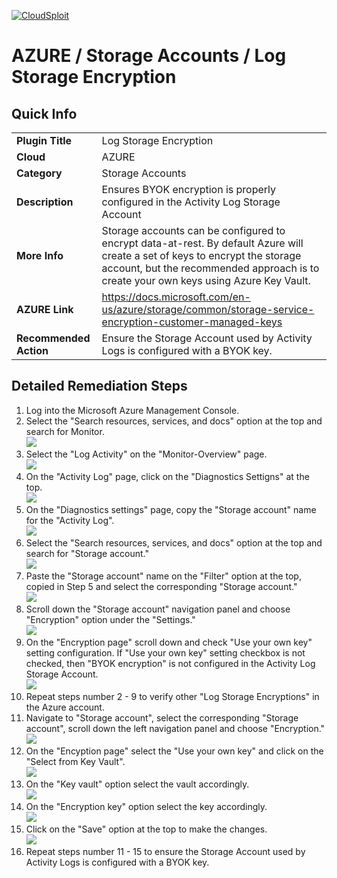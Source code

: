 [![CloudSploit](https://cloudsploit.com/img/logo-new-big-text-100.png "CloudSploit")](https://cloudsploit.com)

# AZURE / Storage Accounts / Log Storage Encryption

## Quick Info

| | |
|-|-|
| **Plugin Title** | Log Storage Encryption |
| **Cloud** | AZURE |
| **Category** | Storage Accounts |
| **Description** | Ensures BYOK encryption is properly configured in the Activity Log Storage Account |
| **More Info** | Storage accounts can be configured to encrypt data-at-rest. By default Azure will create a set of keys to encrypt the storage account, but the recommended approach is to create your own keys using Azure Key Vault. |
| **AZURE Link** | https://docs.microsoft.com/en-us/azure/storage/common/storage-service-encryption-customer-managed-keys |
| **Recommended Action** | Ensure the Storage Account used by Activity Logs is configured with a BYOK key. |

## Detailed Remediation Steps
1. Log into the Microsoft Azure Management Console.
2. Select the "Search resources, services, and docs" option at the top and search for Monitor. </br> <img src="/resources/azure/storageaccounts/log-storage-encryption/step2.png"/>
3. Select the "Log Activity" on the "Monitor-Overview" page. </br> <img src="/resources/azure/storageaccounts/log-storage-encryption/step3.png"/>
4. On the "Activity Log" page, click on the "Diagnostics Settigns" at the top.</br> <img src="/resources/azure/storageaccounts/log-storage-encryption/step4.png"/>
5. On the "Diagnostics settings" page, copy the "Storage account" name for the "Activity Log".</br> <img src="/resources/azure/storageaccounts/log-storage-encryption/step5.png"/>
6. Select the "Search resources, services, and docs" option at the top and search for "Storage account."</br> <img src="/resources/azure/storageaccounts/log-storage-encryption/step6.png"/>
7. Paste the "Storage account" name on the "Filter" option at the top, copied in Step 5 and select the corresponding "Storage account."</br> <img src="/resources/azure/storageaccounts/log-storage-encryption/step7.png"/>
8. Scroll down the "Storage account" navigation panel and choose "Encryption" option under the "Settings."</br> <img src="/resources/azure/storageaccounts/log-storage-encryption/step8.png"/>
9. On the "Encryption page" scroll down and check "Use your own key" setting configuration. If "Use your own key" setting checkbox is not checked, then "BYOK encryption" is not configured in the Activity Log Storage Account.</br> <img src="/resources/azure/storageaccounts/log-storage-encryption/step9.png"/>
10. Repeat steps number 2 - 9 to verify other "Log Storage Encryptions" in the Azure account.</br>
11. Navigate to "Storage account", select the corresponding "Storage account", scroll down the left navigation panel and choose "Encryption."</br> <img src="/resources/azure/storageaccounts/log-storage-encryption/step11.png"/>
12. On the "Encyption page" select the "Use your own key" and click on the "Select from Key Vault".</br> <img src="/resources/azure/storageaccounts/log-storage-encryption/step12.png"/>
13. On the "Key vault" option select the vault accordingly.</br> <img src="/resources/azure/storageaccounts/log-storage-encryption/step13.png"/>
14. On the "Encryption key" option select the key accordingly.</br> <img src="/resources/azure/storageaccounts/log-storage-encryption/step14.png"/>
15. Click on the "Save" option at the top to make the changes.</br> <img src="/resources/azure/storageaccounts/log-storage-encryption/step15.png"/>
16. Repeat steps number 11 - 15 to ensure the Storage Account used by Activity Logs is configured with a BYOK key.</br>
